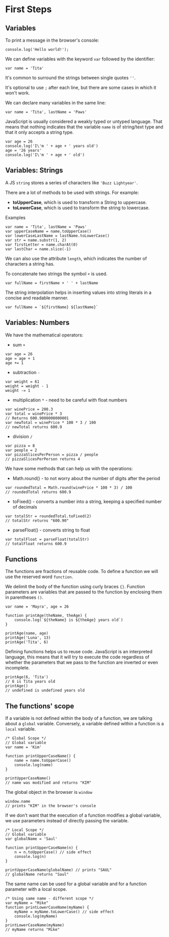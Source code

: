# First Steps

## Variables

To print a message in the browser's console:
```
console.log('Hello world!');
```

We can define variables with the keyword `var` followed by the identifier:
```
var name = 'Tita'
```

It's common to surround the strings between single quotes `''`.

It's optional to use `;` after each line, but there are some cases in which it won't work.

We can declare many variables in the same line:
```
var name = 'Tita', lastName = 'Paws'
```

JavaScript is usually considered a weakly typed or untyped language. That means that nothing indicates that the variable `name` is of string/text type and that it only accepts a string type.

```
var age = 26
console.log('I\'m ' + age + ' years old')
age = '26 years'
console.log('I\'m ' + age + ' old')
```

## Variables: Strings
A JS `string` stores a series of characters like `'Buzz Lightyear'`.

There are a lot of methods to be used with strings. For example:

* **toUpperCase**, which is used to transform a String to uppercase. 
* **toLowerCase**, which is used to transform the string to lowercase.

Examples
```
var name = 'Tita', lastName = 'Paws'
var upperCaseName = name.toUpperCase()
var lowerCaseLastName = lastName.toLowerCase()
var str = name.substr(1, 2)
var firstLetter = name.charAt(0)
var lastChar = name.slice(-1)
```

We can also use the attribute `length`, which indicates the number of characters a string has.

To concatenate two strings the symbol `+` is used.
```
var fullName = firstName + ' ' + lastName
```

The string interpolation helps in inserting values into string literals in a concise and readable manner.
```
var fullName = `${firstName} ${lastName}`
```

## Variables: Numbers

We have the mathematical operators:

* sum `+`
```
var age = 26
age = age + 1
age += 1
 ```
* subtraction `-`
```
var weight = 61
weight = weight - 1
weight -= 1
``` 
* multiplication `*` - need to be careful with float numbers 
```
var winePrice = 200.3
var total = winePrice * 3
// Returns 600.9000000000001
var newTotal = winePrice * 100 * 3 / 100
// newTotal returns 600.9
```
* division `/`
```
var pizza = 8
var people = 2
var pizzaSlicesPerPerson = pizza / people
// pizzaSlicesPerPerson returns 4
```

We have some methods that can help us with the operations:

* Math.round() - to not worry about the number of digits after the period
```
var roundedTotal = Math.round(winePrice * 100 * 3) / 100
// roundedTotal returns 600.9
```
* toFixed() - converts a number into a string, keeping a specified number of decimals
```
var totalStr = roundedTotal.toFixed(2)
// totalStr returns "600.90"
```
* parseFloat() - converts string to float
```
var totalFloat = parseFloat(totalStr)
// totalFloat returns 600.9
```

## Functions

The functions are fractions of reusable code. To define a function we will use the reserved word `function`.

We delimit the body of the function using curly braces `{}`. Function parameters are variables that are passed to the function by enclosing them in parentheses `()`.
```
var name = 'Mayra', age = 26

function printAge(theName, theAge) {
    console.log(`${theName} is ${theAge} years old`)
}

printAge(name, age)
printAge('Luna', 13)
printAge('Tita', 6)
```

Defining functions helps us to reuse code. JavaScript is an interpreted language, this means that it will try to execute the code regardless of whether the parameters that we pass to the function are inverted or even incomplete.
```
printAge(6, 'Tita')
// 6 is Tita years old
printAge()
// undefined is undefined years old
```

## The functions' scope

If a variable is not defined within the body of a function, we are talking about a `global` variable. Conversely, a variable defined within a function is a `local` variable.
```
/* Global Scope */
// Global variable
var name = 'Kim'

function printUpperCaseName() {
    name = name.toUpperCase()
    console.log(name)
}

printUpperCaseName()
// name was modified and returns "KIM"
```
The global object in the browser is `window`
```
window.name 
// prints "KIM" in the browser's console
```

If we don't want that the execution of a function modifies a global variable, we use parameters instead of directly passing the variable.
```
/* Local Scope */
// Global variable
var globalName = 'Saul'

function printUpperCaseName(n) {
    n = n.toUpperCase() // side effect
    console.log(n)
}

printUpperCaseName(globalName) // prints "SAUL"
// globalName returns "Saul"
```
The same name can be used for a global variable and for a function parameter with a local scope.
```
/* Using same name - different scope */
var myName = "Mike"
function printLowerCaseName(myName) {
    myName = myName.toLowerCase() // side effect
    console.log(myName)
}
printLowerCaseName(myName)
// myName returns "Mike"
```